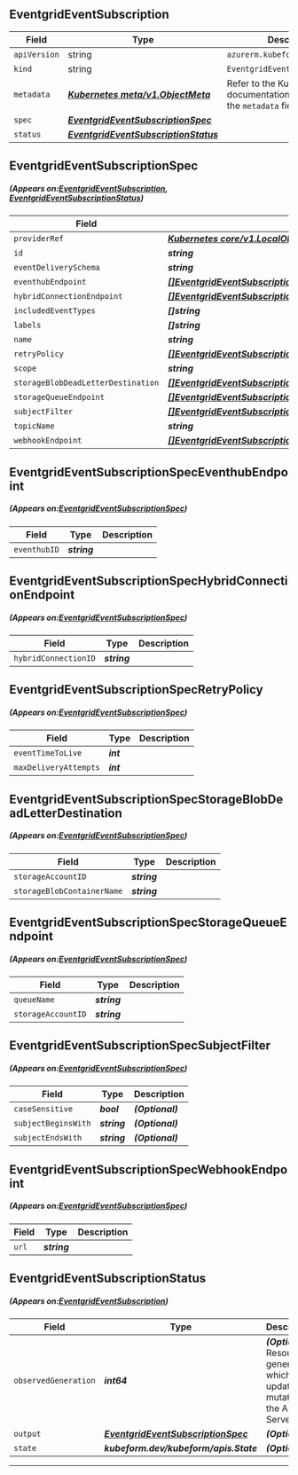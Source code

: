 ## EventgridEventSubscription
| Field | Type | Description |
| ------ | ----- | ----------- |
| `apiVersion` | string | `azurerm.kubeform.com/v1alpha1` |
|    `kind` | string | `EventgridEventSubscription` |
| `metadata` | ***[Kubernetes meta/v1.ObjectMeta](https://kubernetes.io/docs/reference/generated/kubernetes-api/v1.13/#objectmeta-v1-meta)***|Refer to the Kubernetes API documentation for the fields of the `metadata` field.|
| `spec` | ***[EventgridEventSubscriptionSpec](#EventgridEventSubscriptionSpec)***||
| `status` | ***[EventgridEventSubscriptionStatus](#EventgridEventSubscriptionStatus)***||
## EventgridEventSubscriptionSpec
##### (Appears on:[EventgridEventSubscription](#EventgridEventSubscription), [EventgridEventSubscriptionStatus](#EventgridEventSubscriptionStatus))
| Field | Type | Description |
| ------ | ----- | ----------- |
| `providerRef` | ***[Kubernetes core/v1.LocalObjectReference](https://kubernetes.io/docs/reference/generated/kubernetes-api/v1.13/#localobjectreference-v1-core)***||
| `id` | ***string***||
| `eventDeliverySchema` | ***string***| ***(Optional)*** |
| `eventhubEndpoint` | ***[[]EventgridEventSubscriptionSpecEventhubEndpoint](#EventgridEventSubscriptionSpecEventhubEndpoint)***| ***(Optional)*** |
| `hybridConnectionEndpoint` | ***[[]EventgridEventSubscriptionSpecHybridConnectionEndpoint](#EventgridEventSubscriptionSpecHybridConnectionEndpoint)***| ***(Optional)*** |
| `includedEventTypes` | ***[]string***| ***(Optional)*** |
| `labels` | ***[]string***| ***(Optional)*** |
| `name` | ***string***||
| `retryPolicy` | ***[[]EventgridEventSubscriptionSpecRetryPolicy](#EventgridEventSubscriptionSpecRetryPolicy)***| ***(Optional)*** |
| `scope` | ***string***||
| `storageBlobDeadLetterDestination` | ***[[]EventgridEventSubscriptionSpecStorageBlobDeadLetterDestination](#EventgridEventSubscriptionSpecStorageBlobDeadLetterDestination)***| ***(Optional)*** |
| `storageQueueEndpoint` | ***[[]EventgridEventSubscriptionSpecStorageQueueEndpoint](#EventgridEventSubscriptionSpecStorageQueueEndpoint)***| ***(Optional)*** |
| `subjectFilter` | ***[[]EventgridEventSubscriptionSpecSubjectFilter](#EventgridEventSubscriptionSpecSubjectFilter)***| ***(Optional)*** |
| `topicName` | ***string***| ***(Optional)*** |
| `webhookEndpoint` | ***[[]EventgridEventSubscriptionSpecWebhookEndpoint](#EventgridEventSubscriptionSpecWebhookEndpoint)***| ***(Optional)*** |
## EventgridEventSubscriptionSpecEventhubEndpoint
##### (Appears on:[EventgridEventSubscriptionSpec](#EventgridEventSubscriptionSpec))
| Field | Type | Description |
| ------ | ----- | ----------- |
| `eventhubID` | ***string***||
## EventgridEventSubscriptionSpecHybridConnectionEndpoint
##### (Appears on:[EventgridEventSubscriptionSpec](#EventgridEventSubscriptionSpec))
| Field | Type | Description |
| ------ | ----- | ----------- |
| `hybridConnectionID` | ***string***||
## EventgridEventSubscriptionSpecRetryPolicy
##### (Appears on:[EventgridEventSubscriptionSpec](#EventgridEventSubscriptionSpec))
| Field | Type | Description |
| ------ | ----- | ----------- |
| `eventTimeToLive` | ***int***||
| `maxDeliveryAttempts` | ***int***||
## EventgridEventSubscriptionSpecStorageBlobDeadLetterDestination
##### (Appears on:[EventgridEventSubscriptionSpec](#EventgridEventSubscriptionSpec))
| Field | Type | Description |
| ------ | ----- | ----------- |
| `storageAccountID` | ***string***||
| `storageBlobContainerName` | ***string***||
## EventgridEventSubscriptionSpecStorageQueueEndpoint
##### (Appears on:[EventgridEventSubscriptionSpec](#EventgridEventSubscriptionSpec))
| Field | Type | Description |
| ------ | ----- | ----------- |
| `queueName` | ***string***||
| `storageAccountID` | ***string***||
## EventgridEventSubscriptionSpecSubjectFilter
##### (Appears on:[EventgridEventSubscriptionSpec](#EventgridEventSubscriptionSpec))
| Field | Type | Description |
| ------ | ----- | ----------- |
| `caseSensitive` | ***bool***| ***(Optional)*** |
| `subjectBeginsWith` | ***string***| ***(Optional)*** |
| `subjectEndsWith` | ***string***| ***(Optional)*** |
## EventgridEventSubscriptionSpecWebhookEndpoint
##### (Appears on:[EventgridEventSubscriptionSpec](#EventgridEventSubscriptionSpec))
| Field | Type | Description |
| ------ | ----- | ----------- |
| `url` | ***string***||
## EventgridEventSubscriptionStatus
##### (Appears on:[EventgridEventSubscription](#EventgridEventSubscription))
| Field | Type | Description |
| ------ | ----- | ----------- |
| `observedGeneration` | ***int64***| ***(Optional)*** Resource generation, which is updated on mutation by the API Server.|
| `output` | ***[EventgridEventSubscriptionSpec](#EventgridEventSubscriptionSpec)***| ***(Optional)*** |
| `state` | ***kubeform.dev/kubeform/apis.State***| ***(Optional)*** |
---
